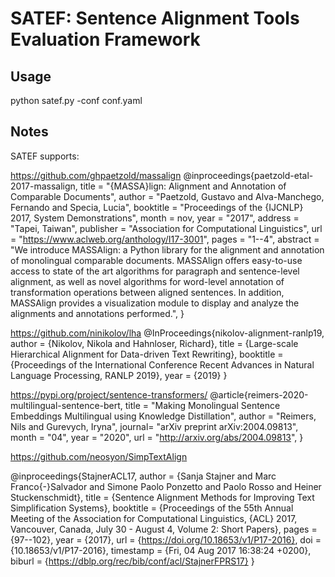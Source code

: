# SATEF: Sentence Alignment Tools Evaluation Framework

## Usage
python satef.py -conf conf.yaml


## Notes
SATEF supports:

https://github.com/ghpaetzold/massalign
@inproceedings{paetzold-etal-2017-massalign,
    title = "{MASSA}lign: Alignment and Annotation of Comparable Documents",
    author = "Paetzold, Gustavo  and
      Alva-Manchego, Fernando  and
      Specia, Lucia",
    booktitle = "Proceedings of the {IJCNLP} 2017, System Demonstrations",
    month = nov,
    year = "2017",
    address = "Tapei, Taiwan",
    publisher = "Association for Computational Linguistics",
    url = "https://www.aclweb.org/anthology/I17-3001",
    pages = "1--4",
    abstract = "We introduce MASSAlign: a Python library for the alignment and annotation of monolingual comparable documents. MASSAlign offers easy-to-use access to state of the art algorithms for paragraph and sentence-level alignment, as well as novel algorithms for word-level annotation of transformation operations between aligned sentences. In addition, MASSAlign provides a visualization module to display and analyze the alignments and annotations performed.",
}

https://github.com/ninikolov/lha
@InProceedings{nikolov-alignment-ranlp19,
  author    = {Nikolov, Nikola  and  Hahnloser, Richard},
  title     = {Large-scale Hierarchical Alignment for Data-driven Text Rewriting},
  booktitle = {Proceedings of the International Conference Recent Advances in Natural Language Processing, RANLP 2019},
  year      = {2019}
}



https://pypi.org/project/sentence-transformers/
@article{reimers-2020-multilingual-sentence-bert,
    title = "Making Monolingual Sentence Embeddings Multilingual using Knowledge Distillation",
    author = "Reimers, Nils and Gurevych, Iryna",
    journal= "arXiv preprint arXiv:2004.09813",
    month = "04",
    year = "2020",
    url = "http://arxiv.org/abs/2004.09813",
}


https://github.com/neosyon/SimpTextAlign

@inproceedings{StajnerACL17,
  author    = {Sanja Stajner and
               Marc Franco{-}Salvador and
               Simone Paolo Ponzetto and
               Paolo Rosso and
               Heiner Stuckenschmidt},
  title     = {Sentence Alignment Methods for Improving Text Simplification Systems},
  booktitle = {Proceedings of the 55th Annual Meeting of the Association for Computational
               Linguistics, {ACL} 2017, Vancouver, Canada, July 30 - August 4, Volume
               2: Short Papers},
  pages     = {97--102},
  year      = {2017},
  url       = {https://doi.org/10.18653/v1/P17-2016},
  doi       = {10.18653/v1/P17-2016},
  timestamp = {Fri, 04 Aug 2017 16:38:24 +0200},
  biburl    = {https://dblp.org/rec/bib/conf/acl/StajnerFPRS17}
}





